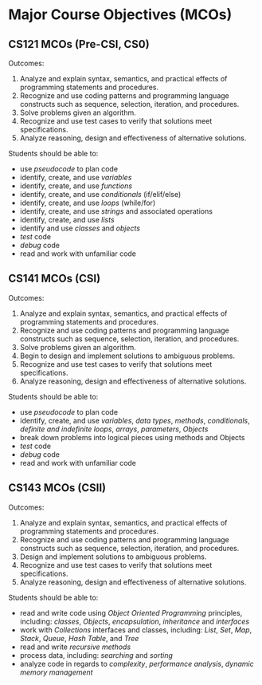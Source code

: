 # Major Course Objectives (MCOs)

## CS121 MCOs (Pre-CSI, CS0)
Outcomes:
1. Analyze and explain syntax, semantics, and practical effects of programming statements and procedures.
1. Recognize and use coding patterns and programming language constructs such as sequence, selection, iteration, and procedures.
1. Solve problems given an algorithm.
1. Recognize and use test cases to verify that solutions meet specifications.
1. Analyze reasoning, design and effectiveness of alternative solutions.

Students should be able to:
- use _pseudocode_ to plan code
- identify, create, and use _variables_
- identify, create, and use _functions_
- identify, create, and use _conditionals_ (if/elif/else)
- identify, create, and use _loops_ (while/for)
- identify, create, and use _strings_ and associated operations
- identify, create, and use _lists_
- identify and use _classes_ and _objects_
- _test_ code
- _debug_ code
- read and work with unfamiliar code

## CS141 MCOs (CSI)
Outcomes:
1. Analyze and explain syntax, semantics, and practical effects of programming statements and procedures.
1. Recognize and use coding patterns and programming language constructs such as sequence, selection, iteration, and procedures.
1. Solve problems given an algorithm.
1. Begin to design and implement solutions to ambiguous problems.
1. Recognize and use test cases to verify that solutions meet specifications.
1. Analyze reasoning, design and effectiveness of alternative solutions.

Students should be able to:
- use _pseudocode_ to plan code
- identify, create, and use _variables_, _data types_, _methods_, _conditionals_, _definite and indefinite loops_, _arrays_, _parameters_, _Objects_
- break down problems into logical pieces using methods and Objects
- _test_ code
- _debug_ code
- read and work with unfamiliar code

## CS143 MCOs (CSII)
Outcomes:
1. Analyze and explain syntax, semantics, and practical effects of programming statements and procedures.
1. Recognize and use coding patterns and programming language constructs such as sequence, selection, iteration, and procedures.
1. Design and implement solutions to ambiguous problems.
1. Recognize and use test cases to verify that solutions meet specifications.
1. Analyze reasoning, design and effectiveness of alternative solutions.

Students should be able to:
- read and write code using _Object Oriented Programming_ principles, including: _classes_, _Objects_, _encapsulation_, _inheritance_ and _interfaces_
- work with _Collections_ interfaces and classes, including: _List_, _Set_, _Map_, _Stack_, _Queue_, _Hash Table_, and _Tree_
- read and write _recursive methods_
- process data, including: _searching_ and _sorting_
- analyze code in regards to _complexity_, _performance analysis_, _dynamic memory management_ 
